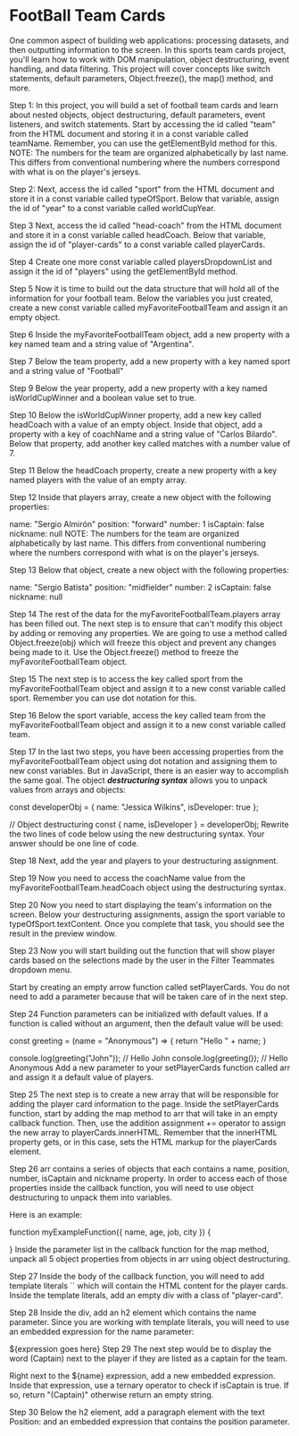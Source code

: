 # FootBall Team Cards

One common aspect of building web applications: processing datasets, and then outputting information to the screen. In this sports team cards project, you'll learn how to work with DOM manipulation, object destructuring, event handling, and data filtering. This project will cover concepts like switch statements, default parameters, Object.freeze(), the map() method, and more.

Step 1:
In this project, you will build a set of football team cards and learn about nested objects, object destructuring, default parameters, event listeners, and switch statements.
Start by accessing the id called "team" from the HTML document and storing it in a const variable called teamName.
Remember, you can use the getElementById method for this.
NOTE: The numbers for the team are organized alphabetically by last name. This differs from conventional numbering where the numbers correspond with what is on the player's jerseys.

Step 2:
Next, access the id called "sport" from the HTML document and store it in a const variable called typeOfSport. Below that variable, assign the id of "year" to a const variable called worldCupYear.

Step 3
Next, access the id called "head-coach" from the HTML document and store it in a const variable called headCoach. Below that variable, assign the id of "player-cards" to a const variable called playerCards.

Step 4
Create one more const variable called playersDropdownList and assign it the id of "players" using the getElementById method.

Step 5
Now it is time to build out the data structure that will hold all of the information for your football team.
Below the variables you just created, create a new const variable called myFavoriteFootballTeam and assign it an empty object.

Step 6
Inside the myFavoriteFootballTeam object, add a new property with a key named team and a string value of "Argentina".

Step 7
Below the team property, add a new property with a key named sport and a string value of "Football"

Step 9
Below the year property, add a new property with a key named isWorldCupWinner and a boolean value set to true.

Step 10
Below the isWorldCupWinner property, add a new key called headCoach with a value of an empty object. Inside that object, add a property with a key of coachName and a string value of "Carlos Bilardo". Below that property, add another key called matches with a number value of 7.

Step 11
Below the headCoach property, create a new property with a key named players with the value of an empty array.

Step 12
Inside that players array, create a new object with the following properties:

name: "Sergio Almirón"
position: "forward"
number: 1
isCaptain: false
nickname: null
NOTE: The numbers for the team are organized alphabetically by last name. This differs from conventional numbering where the numbers correspond with what is on the player's jerseys.

Step 13
Below that object, create a new object with the following properties:

name: "Sergio Batista"
position: "midfielder"
number: 2
isCaptain: false
nickname: null

Step 14
The rest of the data for the myFavoriteFootballTeam.players array has been filled out.
The next step is to ensure that can't modify this object by adding or removing any properties. We are going to use a method called Object.freeze(obj) which will freeze this object and prevent any changes being made to it.
Use the Object.freeze() method to freeze the myFavoriteFootballTeam object.

Step 15
The next step is to access the key called sport from the myFavoriteFootballTeam object and assign it to a new const variable called sport.
Remember you can use dot notation for this.

Step 16
Below the sport variable, access the key called team from the myFavoriteFootballTeam object and assign it to a new const variable called team.

Step 17
In the last two steps, you have been accessing properties from the myFavoriteFootballTeam object using dot notation and assigning them to new const variables. But in JavaScript, there is an easier way to accomplish the same goal.
The object **_destructuring syntax_** allows you to unpack values from arrays and objects:

const developerObj = {
name: "Jessica Wilkins",
isDeveloper: true
};

// Object destructuring
const { name, isDeveloper } = developerObj;
Rewrite the two lines of code below using the new destructuring syntax. Your answer should be one line of code.

Step 18
Next, add the year and players to your destructuring assignment.

Step 19
Now you need to access the coachName value from the myFavoriteFootballTeam.headCoach object using the destructuring syntax.

Step 20
Now you need to start displaying the team's information on the screen.
Below your destructuring assignments, assign the sport variable to typeOfSport.textContent.
Once you complete that task, you should see the result in the preview window.

Step 23
Now you will start building out the function that will show player cards based on the selections made by the user in the Filter Teammates dropdown menu.

Start by creating an empty arrow function called setPlayerCards. You do not need to add a parameter because that will be taken care of in the next step.

Step 24
Function parameters can be initialized with default values. If a function is called without an argument, then the default value will be used:

const greeting = (name = "Anonymous") => {
return "Hello " + name;
}

console.log(greeting("John")); // Hello John
console.log(greeting()); // Hello Anonymous
Add a new parameter to your setPlayerCards function called arr and assign it a default value of players.

Step 25
The next step is to create a new array that will be responsible for adding the player card information to the page.
Inside the setPlayerCards function, start by adding the map method to arr that will take in an empty callback function. Then, use the addition assignment += operator to assign the new array to playerCards.innerHTML.
Remember that the innerHTML property gets, or in this case, sets the HTML markup for the playerCards element.

Step 26
arr contains a series of objects that each contains a name, position, number, isCaptain and nickname property. In order to access each of those properties inside the callback function, you will need to use object destructuring to unpack them into variables.

Here is an example:

function myExampleFunction({ name, age, job, city }) {

}
Inside the parameter list in the callback function for the map method, unpack all 5 object properties from objects in arr using object destructuring.

Step 27
Inside the body of the callback function, you will need to add template literals `` which will contain the HTML content for the player cards.
Inside the template literals, add an empty div with a class of "player-card".

Step 28
Inside the div, add an h2 element which contains the name parameter. Since you are working with template literals, you will need to use an embedded expression for the name parameter:

${expression goes here}
Step 29
The next step would be to display the word (Captain) next to the player if they are listed as a captain for the team.

Right next to the ${name} expression, add a new embedded expression. Inside that expression, use a ternary operator to check if isCaptain is true. If so, return "(Captain)" otherwise return an empty string.

Step 30
Below the h2 element, add a paragraph element with the text Position: and an embedded expression that contains the position parameter.

